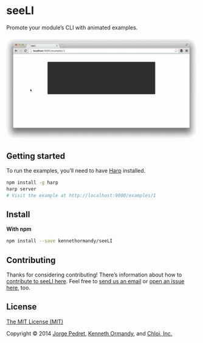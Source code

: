 <!--
[![Header image, 728px wide, @2x for hi-dpi devices.](#)](https://github.com/kennethormandy/seeli)

***
-->

# seeLI

Promote your module’s CLI with animated examples.

![](examples/1.gif)

## Getting started

To run the examples, you’ll need to have [Harp](http://harpjs.com) installed.

```sh
npm install -g harp
harp server
# Visit the example at http://localhost:9000/examples/1
```

## Install

__With npm__

```sh
npm install --save kennethormandy/seeLI
```

## Contributing

Thanks for considering contributing! There’s information about how to [contribute to seeLI here](CONTRIBUTING.md). Feel free to [send us an email](mailto:kenneth@chloi.io) or [open an issue here](http://github.com/kennethormandy/seeLI/issues), too.

## License

[The MIT License (MIT)](LICENSE.md)

Copyright © 2014 [Jorge Pedret](http://jorgepedret.com), [Kenneth Ormandy](http://kennethormandy.com), and [Chloi, Inc.](http://chloi.io)
